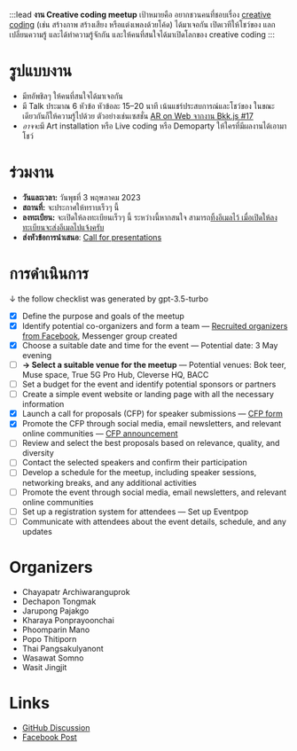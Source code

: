 :::lead
**งาน Creative coding meetup** เป้าหมายคือ อยากชวนคนที่ชอบเรื่อง [creative coding](/wiki/CreativeCoding) (เช่น สร้างภาพ สร้างเสียง หรือแต่งเพลงด้วยโค้ด) ได้มาเจอกัน เปิดเวทีให้โชว์ของ แลกเปลี่ยนความรู้ และได้ทำความรู้จักกัน และให้คนที่สนใจได้มาเปิดโลกของ creative coding
:::

# รูปแบบงาน

- มีทอัพชิลๆ ให้คนที่สนใจได้มาเจอกัน
- มี Talk ประมาณ 6 หัวข้อ หัวข้อละ 15–20 นาที เน้นแชร์ประสบการณ์และโชว์ของ ในขณะเดียวกันก็ให้ความรู้ไปด้วย ตัวอย่างเช่นเซสชั่น [AR on Web จากงาน Bkk.js #17](https://www.youtube.com/watch?v=JuWzquQwt4g&list=PLTuz2sLvbRpx9okBtTzA85rRsNqGlKR_5&index=2)
- <em>อาจจะ</em>มี Art installation หรือ Live coding หรือ Demoparty ให้ใครที่มีผลงานได้เอามาโชว์

# ร่วมงาน

- **วันและเวลา:** วันพุธที่ 3 พฤษภาคม 2023
- **สถานที่:** จะประกาศให้ทราบเร็วๆ นี้
- **ลงทะเบียน:** จะเปิดให้ลงทะเบียนเร็วๆ นี้ ระหว่างนี้หากสนใจ สามารถ[ทิ้งอีเมลไว้ เมื่อเปิดให้ลงทะเบียนจะส่งอีเมลไปแจ้งครับ](https://forms.gle/vkB3puhVf5qrC3qs7)
- **ส่งหัวข้อการนำเสนอ**: [Call for presentations](https://forms.gle/sGYu38ZCPrPdFeH89)

# การดำเนินการ

&darr; the follow checklist was generated by gpt-3.5-turbo

- [x] Define the purpose and goals of the meetup
- [x] Identify potential co-organizers and form a team — [Recruited organizers from Facebook](https://www.facebook.com/dtinth/posts/pfbid02P9yrQ7a8Mse3JDqCQYLS3SLRcxkiKwNvu5MNyeqAbNdazDu2pMo2QZD5B4ZV7nEXl?comment_id=5270107556425658), Messenger group created
- [x] Choose a suitable date and time for the event — Potential date: 3 May evening
- [ ] **&rarr; Select a suitable venue for the meetup** — Potential venues: Bok teer, Muse space, True 5G Pro Hub, Cleverse HQ, BACC
- [ ] Set a budget for the event and identify potential sponsors or partners
- [ ] Create a simple event website or landing page with all the necessary information
- [x] Launch a call for proposals (CFP) for speaker submissions — [CFP form](https://forms.gle/sGYu38ZCPrPdFeH89)
- [x] Promote the CFP through social media, email newsletters, and relevant online communities — [CFP announcement](https://web.facebook.com/creatorsgarten/posts/pfbid0JkDJDAAKEQTLUrRemqfUcm7uSkA8AimSdQNDN7inq6dKhXq5hzBJRNpGgHaBEXjsl)
- [ ] Review and select the best proposals based on relevance, quality, and diversity
- [ ] Contact the selected speakers and confirm their participation
- [ ] Develop a schedule for the meetup, including speaker sessions, networking breaks, and any additional activities
- [ ] Promote the event through social media, email newsletters, and relevant online communities
- [ ] Set up a registration system for attendees — Set up Eventpop
- [ ] Communicate with attendees about the event details, schedule, and any updates

# Organizers

- Chayapatr Archiwaranguprok
- Dechapon Tongmak
- Jarupong Pajakgo
- Kharaya Ponprayoonchai
- Phoomparin Mano
- Popo Thitiporn
- Thai Pangsakulyanont
- Wasawat Somno
- Wasit Jingjit

# Links

- [GitHub Discussion](https://github.com/orgs/creatorsgarten/discussions/10)
- [Facebook Post](https://web.facebook.com/dtinth/posts/pfbid02P9MsmrdyRumCFC3uzLKzfFJ7YBe7eCbsSs5pqjMEbLRY5M2SpbJo9Lkuxffc9PHGl)